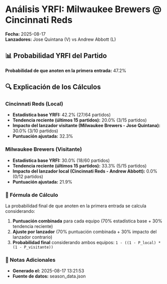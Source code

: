# Análisis YRFI: Milwaukee Brewers @ Cincinnati Reds

**Fecha:** 2025-08-17  
**Lanzadores:** Jose Quintana (V) vs Andrew Abbott (L)

## 📊 Probabilidad YRFI del Partido

**Probabilidad de que anoten en la primera entrada:** 47.2%

## 🔍 Explicación de los Cálculos

### Cincinnati Reds (Local)
- **Estadística base YRFI:** 42.2% (27/64 partidos)
- **Tendencia reciente (últimos 15 partidos):** 20.0% (3/15 partidos)
- **Impacto del lanzador visitante (Milwaukee Brewers - Jose Quintana):** 30.0% (3/10 partidos)
- **Puntuación ajustada:** 32.3%

### Milwaukee Brewers (Visitante)
- **Estadística base YRFI:** 30.0% (18/60 partidos)
- **Tendencia reciente (últimos 15 partidos):** 33.3% (5/15 partidos)
- **Impacto del lanzador local (Cincinnati Reds - Andrew Abbott):** 0.0% (0/12 partidos)
- **Puntuación ajustada:** 21.9%

### 📝 Fórmula de Cálculo

La probabilidad final de que anoten en la primera entrada se calcula considerando:
1. **Puntuación combinada** para cada equipo (70% estadística base + 30% tendencia reciente)
2. **Ajuste por lanzador** (70% puntuación combinada + 30% impacto del lanzador contrario)
3. **Probabilidad final** considerando ambos equipos: `1 - ((1 - P_local) * (1 - P_visitante))`

### 📌 Notas Adicionales

- **Generado el:** 2025-08-17 13:21:53
- **Fuente de datos:** season_data.json

